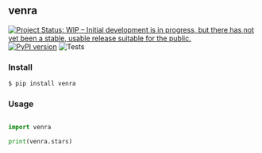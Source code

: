 ## venra

[![Project Status: WIP – Initial development is in progress, but there has not yet been a stable, usable release suitable for the public.](https://www.repostatus.org/badges/latest/wip.svg)](https://www.repostatus.org/#wip)
[![PyPI version](https://badge.fury.io/py/venra.svg)](https://badge.fury.io/py/venra)
![Tests](https://github.com/codycollier/venra/workflows/Tests/badge.svg)


### Install

```bash
$ pip install venra
```

### Usage


```python

import venra

print(venra.stars)
```
